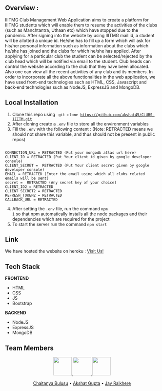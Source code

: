 ## Overview :
IIITMG Club Management Web Application aims to create a platform for IIITMG
students which will enable them to resume the activities of the clubs (such as Manchtantra, Uthaan etc) which have
stopped due to the pandemic. After signing into the website by using IIITMG mail id, a student will be allotted a
unique id. He/she has to fill up a form which will ask for his/her personal
information such as information about the clubs which he/she has joined and the
clubs for which he/she has applied. After applying for a particular club the student
can be selected/rejected by the club head which will be notified via email to the
student. Club heads can control the website according to the club that they have
been allocated. Also one can view all the recent activities of any club and its
members. In order to incorporate all the above functionalities in the web application, we have used
front-end technologies such as HTML, CSS, Javascript and back-end
technologies such as NodeJS, ExpressJS and MongoDB.


## Local Installation
1. Clone this repo using <code> git clone https://github.com/akshat45/CLUBS-IIITM.git </code>
2. After cloning create a <code>.env</code> file to store all the environment variables
3. Fill the <code>.env</code> with the following content : 
(Note: RETRACTED means we should not share this variable, and thus should not be present in public repos)
```

CONNECTION_URL = RETRACTED (Put your mongodb atlas url here)
CLIENT_ID = RETRACTED (Put Your client id given by google developer console)
CLIENT_SECRET =  RETRACTED (Put Your client secret given by google developer console)
EMAIL = RETRACTED (Enter the email using which all clubs related emails will be sent)
secret =  RETRACTED (Any secret key of your choice)
CLIENT_ID2 = RETRACTED 
CLIENT_SECRET2 = RETRACTED
REFRESH_TOKEN2 = RETRACTED
CALLBACK_URL = RETRACTED
```
4. After setting the <code>.env</code> file, run the command <code>npm i</code> so that npm automatically installs all the node packages and their dependencies which are required for the project
5. To start the server run the command <code>npm start</code>

## Link
We have hosted the website on heroku : <a href="https://clubs-iiitm.herokuapp.com/">Visit Us!</a>

## Tech Stack

<b>FRONTEND</b>
<ul>
		<li>HTML</li>
		<li>CSS</li>
		<li>JS</li>
                <li>Bootstrap</li>
</ul>

<b>BACKEND</b>

<ul>
		<li>NodeJS</li>
		<li>ExpressJS</li>
    		<li>MongoDB</li>
</ul>

## Team Members

<p align="center">
<a href="https://github.com/Chaitanyab2001">
  	<img src="https://github.com/Chaitanyab2001.png" width="60px">
</a>

<a href="https://github.com/akshat45">
	<img src="https://github.com/akshat45.png" width="60px">
</a>

<a href="https://github.com/jayraikhere">
	<img src="https://github.com/jayraikhere.png" width="60px">
</a>

</p>

<p align="center">
		<a href="https://github.com/Chaitanyab2001">Chaitanya Bulusu</a> •
		<a href="https://github.com/akshat45">Akshat Gupta</a> •
		<a href="https://github.com/jayraikhere">Jay Raikhere</a> 
</p>
